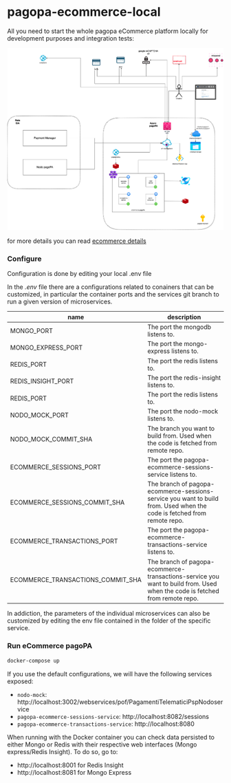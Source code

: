 # pagopa-ecommerce-local

All you need to start the whole pagopa eCommerce platform locally for development purposes and integration tests:

![image arch](arch-ecommerce.png)

for more details you can read [ecommerce details](https://pagopa.atlassian.net/wiki/spaces/I/pages/492339720/eCommerce+pagoPA+Design+Review+draft "eCommerce pagoPA Design Review") 

### Configure

Configuration is done by editing your local .env file

In the _.env_ file there are a configurations related to conainers that can be customized, in particular the container ports and the services git branch to run a given version of microservices.

| name                              | description                                                                                                                 |
| --------------------------------- | --------------------------------------------------------------------------------------------------------------------------- |
| MONGO_PORT                        | The port the mongodb listens to.                                                                                            |
| MONGO_EXPRESS_PORT                | The port the mongo-express listens to.                                                                                      |
| REDIS_PORT                        | The port the redis listens to.                                                                                              |
| REDIS_INSIGHT_PORT                | The port the redis-insight listens to.                                                                                      |
| REDIS_PORT                        | The port the redis listens to.                                                                                              |
| NODO_MOCK_PORT                    | The port the nodo-mock listens to.                                                                                          |
| NODO_MOCK_COMMIT_SHA              | The branch you want to build from. Used when the code is fetched from remote repo.                                          |
| ECOMMERCE_SESSIONS_PORT           | The port the pagopa-ecommerce-sessions-service listens to.                                                                  |
| ECOMMERCE_SESSIONS_COMMIT_SHA     | The branch of pagopa-ecommerce-sessions-service you want to build from. Used when the code is fetched from remote repo.     | 
| ECOMMERCE_TRANSACTIONS_PORT       | The port the pagopa-ecommerce-transactions-service listens to.                                                              |
| ECOMMERCE_TRANSACTIONS_COMMIT_SHA | The branch of pagopa-ecommerce-transactions-service you want to build from. Used when the code is fetched from remote repo. |

In addiction, the parameters of the individual microservices can also be customized by editing the env file contained in the folder of the specific service.

### Run eCommerce pagoPA

```sh
docker-compose up
```

If you use the default configurations, we will have the following services exposed:
* `nodo-mock`: http://localhost:3002/webservices/pof/PagamentiTelematiciPspNodoservice
* `pagopa-ecommerce-sessions-service`: http://localhost:8082/sessions
* `pagopa-ecommerce-transactions-service`: http://localhost:8080

When running with the Docker container you can check data persisted to either Mongo or Redis with their respective web interfaces (Mongo express/Redis Insight). To do so, go to:
 * http://localhost:8001 for Redis Insight
 * http://localhost:8081 for Mongo Express